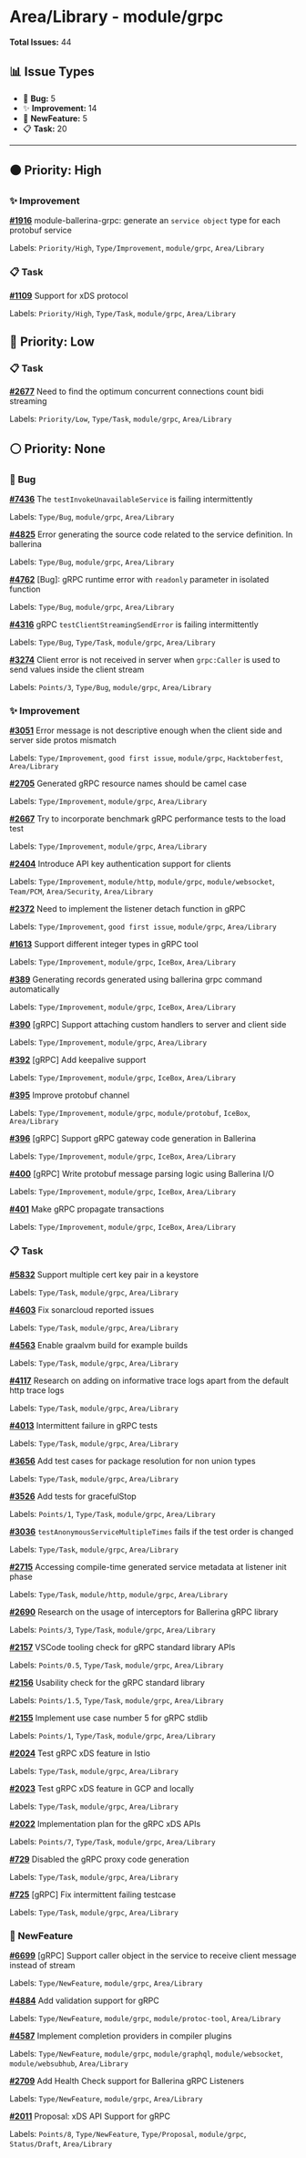 # Area/Library - module/grpc

**Total Issues:** 44

## 📊 Issue Types

- 🐛 **Bug:** 5
- ✨ **Improvement:** 14
- 🚀 **NewFeature:** 5
- 📋 **Task:** 20

---

## 🟠 Priority: High

### ✨ Improvement

**[#1916](https://github.com/ballerina-platform/ballerina-library/issues/1916)** module-ballerina-grpc: generate an `service object` type for each protobuf service

Labels: `Priority/High`, `Type/Improvement`, `module/grpc`, `Area/Library`

### 📋 Task

**[#1109](https://github.com/ballerina-platform/ballerina-library/issues/1109)** Support for xDS protocol

Labels: `Priority/High`, `Type/Task`, `module/grpc`, `Area/Library`

## 🔵 Priority: Low

### 📋 Task

**[#2677](https://github.com/ballerina-platform/ballerina-library/issues/2677)** Need to find the optimum concurrent connections count bidi streaming

Labels: `Priority/Low`, `Type/Task`, `module/grpc`, `Area/Library`

## ⚪ Priority: None

### 🐛 Bug

**[#7436](https://github.com/ballerina-platform/ballerina-library/issues/7436)** The `testInvokeUnavailableService` is failing intermittently

Labels: `Type/Bug`, `module/grpc`, `Area/Library`

**[#4825](https://github.com/ballerina-platform/ballerina-library/issues/4825)** Error generating  the source code related to the service definition. In ballerina 

Labels: `Type/Bug`, `module/grpc`, `Area/Library`

**[#4762](https://github.com/ballerina-platform/ballerina-library/issues/4762)** [Bug]: gRPC runtime error with `readonly` parameter in isolated function

Labels: `Type/Bug`, `module/grpc`, `Area/Library`

**[#4316](https://github.com/ballerina-platform/ballerina-library/issues/4316)** gRPC `testClientStreamingSendError` is failing intermittently

Labels: `Type/Bug`, `Type/Task`, `module/grpc`, `Area/Library`

**[#3274](https://github.com/ballerina-platform/ballerina-library/issues/3274)** Client error is not received in server when `grpc:Caller` is used to send values inside the client stream

Labels: `Points/3`, `Type/Bug`, `module/grpc`, `Area/Library`

### ✨ Improvement

**[#3051](https://github.com/ballerina-platform/ballerina-library/issues/3051)** Error message is not descriptive enough when the client side and server side protos mismatch

Labels: `Type/Improvement`, `good first issue`, `module/grpc`, `Hacktoberfest`, `Area/Library`

**[#2705](https://github.com/ballerina-platform/ballerina-library/issues/2705)** Generated gRPC resource names should be camel case

Labels: `Type/Improvement`, `module/grpc`, `Area/Library`

**[#2667](https://github.com/ballerina-platform/ballerina-library/issues/2667)** Try to incorporate benchmark gRPC performance tests to the load test

Labels: `Type/Improvement`, `module/grpc`, `Area/Library`

**[#2404](https://github.com/ballerina-platform/ballerina-library/issues/2404)** Introduce API key authentication support for clients

Labels: `Type/Improvement`, `module/http`, `module/grpc`, `module/websocket`, `Team/PCM`, `Area/Security`, `Area/Library`

**[#2372](https://github.com/ballerina-platform/ballerina-library/issues/2372)** Need to implement the listener detach function in gRPC

Labels: `Type/Improvement`, `good first issue`, `module/grpc`, `Area/Library`

**[#1613](https://github.com/ballerina-platform/ballerina-library/issues/1613)** Support different integer types in gRPC tool

Labels: `Type/Improvement`, `module/grpc`, `IceBox`, `Area/Library`

**[#389](https://github.com/ballerina-platform/ballerina-library/issues/389)** Generating records generated using ballerina grpc command automatically

Labels: `Type/Improvement`, `module/grpc`, `IceBox`, `Area/Library`

**[#390](https://github.com/ballerina-platform/ballerina-library/issues/390)** [gRPC] Support attaching custom handlers to server and client side

Labels: `Type/Improvement`, `module/grpc`, `Area/Library`

**[#392](https://github.com/ballerina-platform/ballerina-library/issues/392)** [gRPC] Add keepalive support 

Labels: `Type/Improvement`, `module/grpc`, `IceBox`, `Area/Library`

**[#395](https://github.com/ballerina-platform/ballerina-library/issues/395)** Improve protobuf channel 

Labels: `Type/Improvement`, `module/grpc`, `module/protobuf`, `IceBox`, `Area/Library`

**[#396](https://github.com/ballerina-platform/ballerina-library/issues/396)** [gRPC] Support gRPC gateway code generation in Ballerina

Labels: `Type/Improvement`, `module/grpc`, `IceBox`, `Area/Library`

**[#400](https://github.com/ballerina-platform/ballerina-library/issues/400)** [gRPC] Write protobuf message parsing logic using Ballerina I/O

Labels: `Type/Improvement`, `module/grpc`, `IceBox`, `Area/Library`

**[#401](https://github.com/ballerina-platform/ballerina-library/issues/401)** Make gRPC propagate transactions

Labels: `Type/Improvement`, `module/grpc`, `IceBox`, `Area/Library`

### 📋 Task

**[#5832](https://github.com/ballerina-platform/ballerina-library/issues/5832)** Support multiple cert key pair in a keystore

Labels: `Type/Task`, `module/grpc`, `Area/Library`

**[#4603](https://github.com/ballerina-platform/ballerina-library/issues/4603)** Fix sonarcloud reported issues

Labels: `Type/Task`, `module/grpc`, `Area/Library`

**[#4563](https://github.com/ballerina-platform/ballerina-library/issues/4563)** Enable graalvm build for example builds

Labels: `Type/Task`, `module/grpc`, `Area/Library`

**[#4117](https://github.com/ballerina-platform/ballerina-library/issues/4117)** Research on adding on informative trace logs apart from the default http trace logs

Labels: `Type/Task`, `module/grpc`, `Area/Library`

**[#4013](https://github.com/ballerina-platform/ballerina-library/issues/4013)** Intermittent failure in gRPC tests

Labels: `Type/Task`, `module/grpc`, `Area/Library`

**[#3656](https://github.com/ballerina-platform/ballerina-library/issues/3656)** Add test cases for package resolution for non union types

Labels: `Type/Task`, `module/grpc`, `Area/Library`

**[#3526](https://github.com/ballerina-platform/ballerina-library/issues/3526)** Add tests for gracefulStop

Labels: `Points/1`, `Type/Task`, `module/grpc`, `Area/Library`

**[#3036](https://github.com/ballerina-platform/ballerina-library/issues/3036)** `testAnonymousServiceMultipleTimes` fails if the test order is changed

Labels: `Type/Task`, `module/grpc`, `Area/Library`

**[#2715](https://github.com/ballerina-platform/ballerina-library/issues/2715)** Accessing compile-time generated service metadata at listener init phase

Labels: `Type/Task`, `module/http`, `module/grpc`, `Area/Library`

**[#2690](https://github.com/ballerina-platform/ballerina-library/issues/2690)** Research on the usage of interceptors for Ballerina gRPC library

Labels: `Points/3`, `Type/Task`, `module/grpc`, `Area/Library`

**[#2157](https://github.com/ballerina-platform/ballerina-library/issues/2157)** VSCode tooling check for gRPC standard library APIs

Labels: `Points/0.5`, `Type/Task`, `module/grpc`, `Area/Library`

**[#2156](https://github.com/ballerina-platform/ballerina-library/issues/2156)** Usability check for the gRPC standard library

Labels: `Points/1.5`, `Type/Task`, `module/grpc`, `Area/Library`

**[#2155](https://github.com/ballerina-platform/ballerina-library/issues/2155)** Implement use case number 5 for gRPC stdlib

Labels: `Points/1`, `Type/Task`, `module/grpc`, `Area/Library`

**[#2024](https://github.com/ballerina-platform/ballerina-library/issues/2024)** Test gRPC xDS feature in Istio

Labels: `Type/Task`, `module/grpc`, `Area/Library`

**[#2023](https://github.com/ballerina-platform/ballerina-library/issues/2023)** Test gRPC xDS feature in GCP and locally

Labels: `Type/Task`, `module/grpc`, `Area/Library`

**[#2022](https://github.com/ballerina-platform/ballerina-library/issues/2022)** Implementation plan for the gRPC xDS APIs

Labels: `Points/7`, `Type/Task`, `module/grpc`, `Area/Library`

**[#729](https://github.com/ballerina-platform/ballerina-library/issues/729)** Disabled the gRPC proxy code generation 

Labels: `Type/Task`, `module/grpc`, `Area/Library`

**[#725](https://github.com/ballerina-platform/ballerina-library/issues/725)** [gRPC] Fix intermittent failing testcase 

Labels: `Type/Task`, `module/grpc`, `Area/Library`

### 🚀 NewFeature

**[#6699](https://github.com/ballerina-platform/ballerina-library/issues/6699)** [gRPC] Support caller object in the service to receive client message instead of stream

Labels: `Type/NewFeature`, `module/grpc`, `Area/Library`

**[#4884](https://github.com/ballerina-platform/ballerina-library/issues/4884)** Add validation support for gRPC

Labels: `Type/NewFeature`, `module/grpc`, `module/protoc-tool`, `Area/Library`

**[#4587](https://github.com/ballerina-platform/ballerina-library/issues/4587)** Implement completion providers in compiler plugins

Labels: `Type/NewFeature`, `module/grpc`, `module/graphql`, `module/websocket`, `module/websubhub`, `Area/Library`

**[#2709](https://github.com/ballerina-platform/ballerina-library/issues/2709)** Add Health Check support for Ballerina gRPC Listeners

Labels: `Type/NewFeature`, `module/grpc`, `Area/Library`

**[#2011](https://github.com/ballerina-platform/ballerina-library/issues/2011)** Proposal: xDS API Support for gRPC

Labels: `Points/8`, `Type/NewFeature`, `Type/Proposal`, `module/grpc`, `Status/Draft`, `Area/Library`

